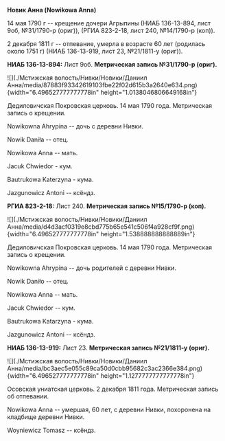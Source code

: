 **Новик Анна (Nowikowa Anna)**

14 мая 1790 г -- крещение дочери Агрыпины (НИАБ 136-13-894, лист 9об,
№31/1790-р (ориг)), (РГИА 823-2-18, лист 240, №14/1790-р (коп)).

2 декабря 1811 г -- отпевание, умерла в возрасте 60 лет (родилась около
1751 г) (НИАБ 136-13-919, лист 23, №21/1811-у (ориг)).

**НИАБ 136-13-894:** Лист 9об. **Метрическая запись №31/1790-р (ориг).**

![](./Мстижская волость/Нивки/Новики/Даниил Анна/media/87883f93342619103fbe22f02d615b3a2640e634.png){width="6.496527777777778in"
height="1.0138046806649168in"}

Дедиловичская Покровская церковь. 14 мая 1790 года. Метрическая запись о
крещении.

Nowikowna Ahrypina -- дочь с деревни Нивки.

Nowik Daniła -- отец.

Nowikowa Anna -- мать.

Jacuk Chwiedor - кум.

Bautrukowa Katerzyna - кума.

Jazgunowicz Antoni -- ксёндз.

**РГИА 823-2-18:** Лист 240. **Метрическая запись №15/1790-р (коп).**

![](./Мстижская волость/Нивки/Новики/Даниил Анна/media/d4d3acf0319e8cbd775b65e541c506f4a928cf9f.png){width="6.496527777777778in"
height="1.538888888888889in"}

Дедиловичская Покровская церковь. 14 мая 1790 года. Метрическая запись о
крещении.

Nowikowna Ahrypina -- дочь родителей с деревни Нивки.

Nowik Daniło -- отец.

Nowikowa Anna -- мать.

Jacuk Chwiedor -- кум.

Bautrukowa Katarzyna - кума.

Jazgunowicz Antoni -- ксёндз.

**НИАБ 136-13-919:** Лист 23. **Метрическая запись №21/1811-у (ориг).**

![](./Мстижская волость/Нивки/Новики/Даниил Анна/media/bc3aec5e055c89ca50d0cbb95682c3ac2366e384.png){width="6.496527777777778in"
height="1.1277777777777778in"}

Осовская униатская церковь. 2 декабря 1811 года. Метрическая запись об
отпевании.

Nowikowa Anna -- умершая, 60 лет, с деревни Нивки, похоронена на
кладбище деревни Нивки.

Woyniewicz Tomasz -- ксёндз.
